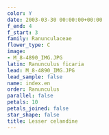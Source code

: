 ```yaml
---
color: Y
date: 2003-03-30 00:00:00+00:00
f_end: 4
f_start: 3
family: Ranunculaceae
flower_type: C
image:
- M_8-4890_IMG.JPG
latin: Ranunculus ficaria
lead: M_8-4890_IMG.JPG
lead_sample: false
name: index.en
order: Ranunculus
parallel: false
petals: 10
petals_joined: false
star_shape: false
title: Lesser celandine
---
```

